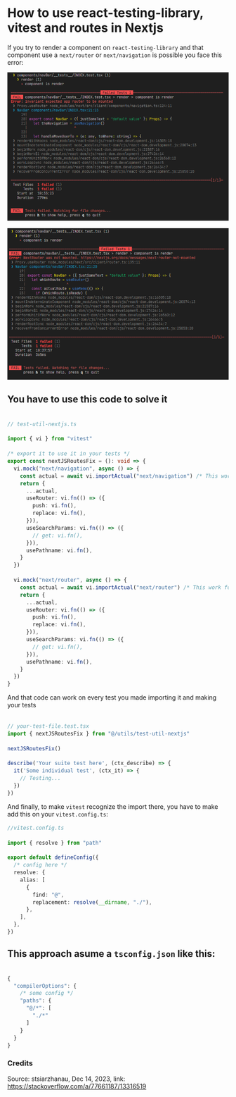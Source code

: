 # How to use react-testing-library, vitest and routes in Nextjs

If you try to render a component on `react-testing-library` and that component use a `next/router` or `next/navigation` is possible you face this error:

![Error image with next/navigation](next-router-error.png)

![Error image with next/router](next-navigation-error.png)

## You have to use this code to solve it

```typescript

// test-util-nextjs.ts

import { vi } from "vitest"

/* export it to use it in your tests */
export const nextJSRoutesFix = (): void => {
  vi.mock("next/navigation", async () => {
    const actual = await vi.importActual("next/navigation") /* This work for next/navigation */
    return {
      ...actual,
      useRouter: vi.fn(() => ({
        push: vi.fn(),
        replace: vi.fn(),
      })),
      useSearchParams: vi.fn(() => ({
        // get: vi.fn(),
      })),
      usePathname: vi.fn(),
    }
  })
  
  vi.mock("next/router", async () => {
    const actual = await vi.importActual("next/router") /* This work for next/routerr */
    return {
      ...actual,
      useRouter: vi.fn(() => ({
        push: vi.fn(),
        replace: vi.fn(),
      })),
      useSearchParams: vi.fn(() => ({
        // get: vi.fn(),
      })),
      usePathname: vi.fn(),
    }
  })
}

```
And that code can work on every test you made importing it and making your tests

```typescript

// your-test-file.test.tsx
import { nextJSRoutesFix } from "@/utils/test-util-nextjs"

nextJSRoutesFix()

describe('Your suite test here', (ctx_describe) => {
  it('Some individual test', (ctx_it) => {
    // Testing...
  }) 
})
```

And finally, to make `vitest` recognize the import there, you have to make add this on your `vitest.config.ts`:

```typescript
//vitest.config.ts

import { resolve } from "path"

export default defineConfig({
  /* config here */
  resolve: {
    alias: [
      {
        find: "@",
        replacement: resolve(__dirname, "./"),
      },
    ],
  },
})

```
## This approach asume a `tsconfig.json` like this:

```typescript

{
  "compilerOptions": {
    /* some config */
    "paths": {
      "@/*": [
        "./*"
      ]
    }
  }
}

```



### Credits
Source: stsiarzhanau, Dec 14, 2023, link: https://stackoverflow.com/a/77661187/13316519
